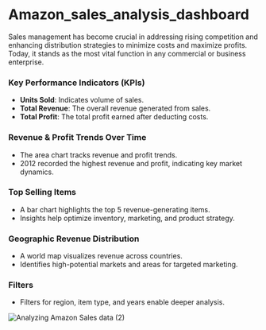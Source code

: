 # Amazon_sales_analysis_dashboard

Sales management has become crucial in addressing rising competition and enhancing distribution strategies to minimize costs and maximize profits. Today, it stands as the most vital function in any commercial or business enterprise.

### Key Performance Indicators (KPIs)

- **Units Sold**: Indicates volume of sales.
- **Total Revenue**: The overall revenue generated from sales.
- **Total Profit**: The total profit earned after deducting costs.


### Revenue & Profit Trends Over Time
- The area chart tracks revenue and profit trends.
- 2012 recorded the highest revenue and profit, indicating key market dynamics.

### Top Selling Items
- A bar chart highlights the top 5 revenue-generating items.
- Insights help optimize inventory, marketing, and product strategy.

### Geographic Revenue Distribution

- A world map visualizes revenue across countries.
- Identifies high-potential markets and areas for targeted marketing.

### Filters
- Filters for region, item type, and years enable deeper analysis.

![Analyzing Amazon Sales data (2)](https://github.com/user-attachments/assets/622700be-bba5-4fd5-bad8-cdec60c70c46)

